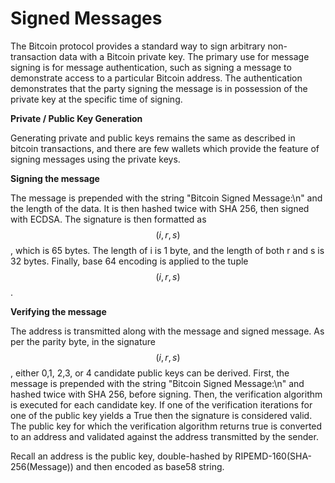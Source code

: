 # Signed Messages

The Bitcoin protocol provides a standard way to sign arbitrary non-transaction data with a Bitcoin private key. The primary use for message signing is for message authentication, such as signing a message to demonstrate access to a particular Bitcoin address. The authentication demonstrates that the party signing the message is in possession of the private key at the specific time of signing.

**Private / Public Key Generation**

Generating private and public keys remains the same as described in bitcoin transactions, and there are few wallets which provide the feature of signing messages using the private keys.

**Signing the message**

The message is prepended with the string "Bitcoin Signed Message:\n" and the length of the data. It is then hashed twice with SHA 256, then signed with ECDSA. The signature is then formatted as $$(i,r,s)$$, which is 65 bytes. The length of i is 1 byte, and the length of both r and s is 32 bytes. Finally, base 64 encoding is applied to the tuple $$(i,r,s)$$.

**Verifying the message**

The address is transmitted along with the message and signed message. As per the parity byte, in the signature $$(i,r,s)$$, either 0,1, 2,3, or 4 candidate public keys can be derived. First, the message is prepended with the string "Bitcoin Signed Message:\n" and hashed twice with SHA 256, before signing. Then, the verification algorithm is executed for each candidate key. If one of the verification iterations for one of the public key yields a True then the signature is considered valid. The public key for which the verification algorithm returns true is converted to an address and validated against the address transmitted by the sender.

Recall an address is the public key, double-hashed by RIPEMD-160(SHA-256(Message)) and then encoded as base58 string.
